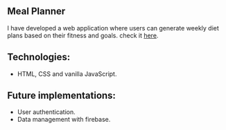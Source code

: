 ## Meal Planner
I have developed a web application where users can generate weekly diet plans based on their fitness and goals.
check it [here](https://jaumejp.github.io/meal-hunt-project/).

##  Technologies:
* HTML, CSS and vanilla JavaScript.

## Future implementations:
* User authentication.
* Data management with firebase.
